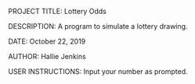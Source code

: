 PROJECT TITLE: Lottery Odds

DESCRIPTION: A program to simulate a lottery drawing.

DATE: October 22, 2019

AUTHOR: Hallie Jenkins

USER INSTRUCTIONS: Input your number as prompted.
